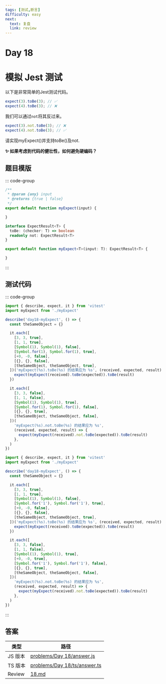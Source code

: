 ```yaml
---
tags: [测试,断言]
difficulty: easy
next:
  text: 复盘
  link: review
---
```


# Day 18

# 模拟 Jest 测试

以下是非常简单的Jest测试代码。

```js
expect(3).toBe(3); // ✅
expect(4).toBe(3); // ❌
```

我们可以通过`not`将其反过来。

```js
expect(3).not.toBe(3); // ❌
expect(4).not.toBe(3); // ✅
```

请实现myExpect()并支持toBe()及not.

**✨ 如果考虑到代码的健壮性，如何避免硬编码？**

## 题目模版

::: code-group

```js [myExpect.js]
/**
 * @param {any} input
 * @returns {true | false}
 */
export default function myExpect(input) {

}
```

```ts [myExpect.ts]
interface ExpectResult<T> {
  toBe: (checker: T) => boolean
  readonly not: ExpectResult<T>
}

export default function myExpect<T>(input: T): ExpectResult<T> {

}
```

:::

## 测试代码

::: code-group

```js [myExpect.spec.js]
import { describe, expect, it } from 'vitest'
import myExpect from './myExpect'

describe('day18-myExpect', () => {
  const theSameObject = {}

  it.each([
    [3, 3, true],
    [1, 1, true],
    [Symbol(1), Symbol(1), false],
    [Symbol.for(1), Symbol.for(1), true],
    [+0, -0, false],
    [{}, {}, false],
    [theSameObject, theSameObject, true],
  ])('myExpect(%s).toBe(%s) 的结果应为 %s', (received, expected, result) => {
    expect(myExpect(received).toBe(expected)).toBe(result)
  })

  it.each([
    [3, 3, false],
    [1, 1, false],
    [Symbol(1), Symbol(1), true],
    [Symbol.for(1), Symbol.for(1), false],
    [{}, {}, true],
    [theSameObject, theSameObject, false],
  ])(
    'myExpect(%s).not.toBe(%s) 的结果应为 %s',
    (received, expected, result) => {
      expect(myExpect(received).not.toBe(expected)).toBe(result)
    },
  )
})

```

```ts [myExpect.spec.ts]
import { describe, expect, it } from 'vitest'
import myExpect from './myExpect'

describe('day18-myExpect', () => {
  const theSameObject = {}

  it.each([
    [3, 3, true],
    [1, 1, true],
    [Symbol(1), Symbol(1), false],
    [Symbol.for('1'), Symbol.for('1'), true],
    [+0, -0, false],
    [{}, {}, false],
    [theSameObject, theSameObject, true],
  ])('myExpect(%s).toBe(%s) 的结果应为 %s', (received, expected, result) => {
    expect(myExpect(received).toBe(expected)).toBe(result)
  })

  it.each([
    [3, 3, false],
    [1, 1, false],
    [Symbol(1), Symbol(1), true],
    [+0, -0, true],
    [Symbol.for('1'), Symbol.for('1'), false],
    [{}, {}, true],
    [theSameObject, theSameObject, false],
  ])(
    'myExpect(%s).not.toBe(%s) 的结果应为 %s',
    (received, expected, result) => {
      expect(myExpect(received).not.toBe(expected)).toBe(result)
    },
  )
})
```

:::

## 答案

| 类型    | 路径                                                                                                                      |
| ------- | ------------------------------------------------------------------------------------------------------------------------- |
| JS 版本 | [problems/Day 18/answer.js](https://github.com/506-FETL/one-question-per-day/blob/main/packages/problems/Day%2018/answer.js)       |
| TS 版本 | [problems/Day 18/ts/answer.ts](https://github.com/506-FETL/one-question-per-day/blob/main/packages/problems/Day%2018/ts/answer.ts) |
| Review  | [18.md](/review/18)                                                                                                       |
